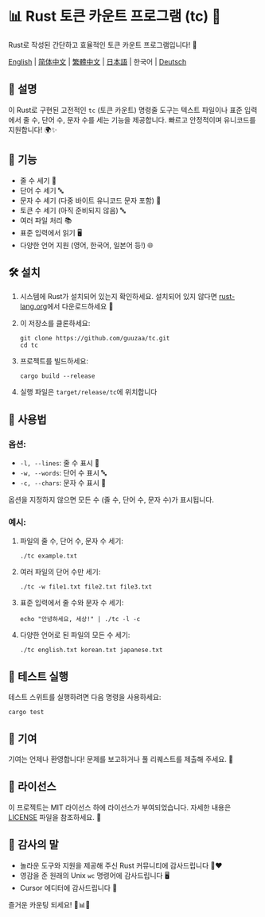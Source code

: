 # 📊 Rust 토큰 카운트 프로그램 (tc) 🦀

Rust로 작성된 간단하고 효율적인 토큰 카운트 프로그램입니다! 🚀

[English](../README.md) | [简体中文](README-zh-CN.md) | [繁體中文](README-zh-TW.md) | [日本語](README-ja-JP.md) | 한국어 | [Deutsch](README-de-DE.md)
## 📝 설명

이 Rust로 구현된 고전적인 `tc` (토큰 카운트) 명령줄 도구는 텍스트 파일이나 표준 입력에서 줄 수, 단어 수, 문자 수를 세는 기능을 제공합니다. 빠르고 안정적이며 유니코드를 지원합니다! 🌍✨

## 🎯 기능

- 줄 수 세기 📏
- 단어 수 세기 🔤
- 문자 수 세기 (다중 바이트 유니코드 문자 포함) 🔡
- 토큰 수 세기 (아직 준비되지 않음) 🔤
- 여러 파일 처리 📚
- 표준 입력에서 읽기 🖥️
- 다양한 언어 지원 (영어, 한국어, 일본어 등!) 🌐

## 🛠️ 설치

1. 시스템에 Rust가 설치되어 있는지 확인하세요. 설치되어 있지 않다면 [rust-lang.org](https://www.rust-lang.org/tools/install)에서 다운로드하세요 🦀

2. 이 저장소를 클론하세요:
   ```
   git clone https://github.com/guuzaa/tc.git
   cd tc
   ```

3. 프로젝트를 빌드하세요:
   ```
   cargo build --release
   ```

4. 실행 파일은 `target/release/tc`에 위치합니다

## 🚀 사용법

### 옵션:

- `-l, --lines`: 줄 수 표시 📏
- `-w, --words`: 단어 수 표시 🔤
- `-c, --chars`: 문자 수 표시 🔡

옵션을 지정하지 않으면 모든 수 (줄 수, 단어 수, 문자 수)가 표시됩니다.

### 예시:

1. 파일의 줄 수, 단어 수, 문자 수 세기:
   ```
   ./tc example.txt
   ```

2. 여러 파일의 단어 수만 세기:
   ```
   ./tc -w file1.txt file2.txt file3.txt
   ```

3. 표준 입력에서 줄 수와 문자 수 세기:
   ```
   echo "안녕하세요, 세상!" | ./tc -l -c
   ```

4. 다양한 언어로 된 파일의 모든 수 세기:
   ```
   ./tc english.txt korean.txt japanese.txt
   ```

## 🧪 테스트 실행

테스트 스위트를 실행하려면 다음 명령을 사용하세요:
```
cargo test
```

## 🤝 기여

기여는 언제나 환영합니다! 문제를 보고하거나 풀 리퀘스트를 제출해 주세요. 🎉

## 📜 라이선스

이 프로젝트는 MIT 라이선스 하에 라이선스가 부여되었습니다. 자세한 내용은 [LICENSE](../LICENSE) 파일을 참조하세요. 📄

## 🙏 감사의 말

- 놀라운 도구와 지원을 제공해 주신 Rust 커뮤니티에 감사드립니다 🦀❤️
- 영감을 준 원래의 Unix `wc` 명령어에 감사드립니다 🖥️
- Cursor 에디터에 감사드립니다 🤖

즐거운 카운팅 되세요! 🎉📊🚀